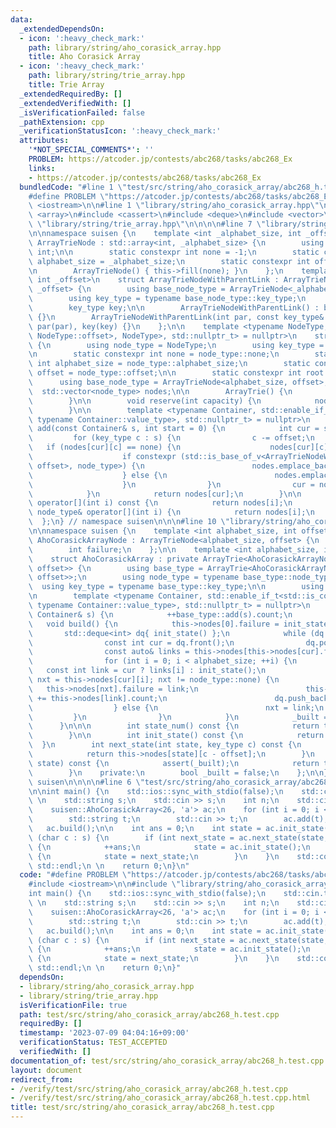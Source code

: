 ```yaml
---
data:
  _extendedDependsOn:
  - icon: ':heavy_check_mark:'
    path: library/string/aho_corasick_array.hpp
    title: Aho Corasick Array
  - icon: ':heavy_check_mark:'
    path: library/string/trie_array.hpp
    title: Trie Array
  _extendedRequiredBy: []
  _extendedVerifiedWith: []
  _isVerificationFailed: false
  _pathExtension: cpp
  _verificationStatusIcon: ':heavy_check_mark:'
  attributes:
    '*NOT_SPECIAL_COMMENTS*': ''
    PROBLEM: https://atcoder.jp/contests/abc268/tasks/abc268_Ex
    links:
    - https://atcoder.jp/contests/abc268/tasks/abc268_Ex
  bundledCode: "#line 1 \"test/src/string/aho_corasick_array/abc268_h.test.cpp\"\n\
    #define PROBLEM \"https://atcoder.jp/contests/abc268/tasks/abc268_Ex\"\n\n#include\
    \ <iostream>\n\n#line 1 \"library/string/aho_corasick_array.hpp\"\n\n\n\n#include\
    \ <array>\n#include <cassert>\n#include <deque>\n#include <vector>\n\n#line 1\
    \ \"library/string/trie_array.hpp\"\n\n\n\n#line 7 \"library/string/trie_array.hpp\"\
    \n\nnamespace suisen {\n    template <int _alphabet_size, int _offset>\n    struct\
    \ ArrayTrieNode : std::array<int, _alphabet_size> {\n        using key_type =\
    \ int;\n\n        static constexpr int none = -1;\n        static constexpr int\
    \ alphabet_size = _alphabet_size;\n        static constexpr int offset = _offset;\n\
    \n        ArrayTrieNode() { this->fill(none); }\n    };\n    template <int _alphabet_size,\
    \ int _offset>\n    struct ArrayTrieNodeWithParentLink : ArrayTrieNode<_alphabet_size,\
    \ _offset> {\n        using base_node_type = ArrayTrieNode<_alphabet_size, _offset>;\n\
    \        using key_type = typename base_node_type::key_type;\n        int par;\n\
    \        key_type key;\n\n        ArrayTrieNodeWithParentLink() : base_node_type()\
    \ {}\n        ArrayTrieNodeWithParentLink(int par, const key_type& key) : base_node_type(),\
    \ par(par), key(key) {}\n    };\n\n    template <typename NodeType, std::enable_if_t<std::is_base_of_v<ArrayTrieNode<NodeType::alphabet_size,\
    \ NodeType::offset>, NodeType>, std::nullptr_t> = nullptr>\n    struct ArrayTrie\
    \ {\n        using node_type = NodeType;\n        using key_type = typename node_type::key_type;\n\
    \n        static constexpr int none = node_type::none;\n        static constexpr\
    \ int alphabet_size = node_type::alphabet_size;\n        static constexpr int\
    \ offset = node_type::offset;\n\n        static constexpr int root = 0;\n\n  \
    \      using base_node_type = ArrayTrieNode<alphabet_size, offset>;\n\n      \
    \  std::vector<node_type> nodes;\n\n        ArrayTrie() {\n            nodes.emplace_back();\n\
    \        }\n\n        void reserve(int capacity) {\n            nodes.reserve(capacity);\n\
    \        }\n\n        template <typename Container, std::enable_if_t<std::is_constructible_v<key_type,\
    \ typename Container::value_type>, std::nullptr_t> = nullptr>\n        node_type&\
    \ add(const Container& s, int start = 0) {\n            int cur = start;\n   \
    \         for (key_type c : s) {\n                c -= offset;\n             \
    \   if (nodes[cur][c] == none) {\n                    nodes[cur][c] = nodes.size();\n\
    \                    if constexpr (std::is_base_of_v<ArrayTrieNodeWithParentLink<alphabet_size,\
    \ offset>, node_type>) {\n                        nodes.emplace_back(cur, c);\n\
    \                    } else {\n                        nodes.emplace_back();\n\
    \                    }\n                }\n                cur = nodes[cur][c];\n\
    \            }\n            return nodes[cur];\n        }\n\n        const node_type&\
    \ operator[](int i) const {\n            return nodes[i];\n        }\n       \
    \ node_type& operator[](int i) {\n            return nodes[i];\n        }\n  \
    \  };\n} // namespace suisen\n\n\n#line 10 \"library/string/aho_corasick_array.hpp\"\
    \n\nnamespace suisen {\n    template <int alphabet_size, int offset>\n    struct\
    \ AhoCorasickArrayNode : ArrayTrieNode<alphabet_size, offset> {\n        int count;\n\
    \        int failure;\n    };\n\n    template <int alphabet_size, int offset>\n\
    \    struct AhoCorasickArray : private ArrayTrie<AhoCorasickArrayNode<alphabet_size,\
    \ offset>> {\n        using base_type = ArrayTrie<AhoCorasickArrayNode<alphabet_size,\
    \ offset>>;\n        using node_type = typename base_type::node_type;\n      \
    \  using key_type = typename base_type::key_type;\n\n        using base_type::base_type;\n\
    \n        template <typename Container, std::enable_if_t<std::is_constructible_v<key_type,\
    \ typename Container::value_type>, std::nullptr_t> = nullptr>\n        void add(const\
    \ Container& s) {\n            ++base_type::add(s).count;\n        }\n\n     \
    \   void build() {\n            this->nodes[0].failure = init_state();\n     \
    \       std::deque<int> dq{ init_state() };\n            while (dq.size()) {\n\
    \                const int cur = dq.front();\n                dq.pop_front();\n\
    \                const auto& links = this->nodes[this->nodes[cur].failure];\n\
    \                for (int i = 0; i < alphabet_size; ++i) {\n                 \
    \   const int link = cur ? links[i] : init_state();\n                    if (int&\
    \ nxt = this->nodes[cur][i]; nxt != node_type::none) {\n                     \
    \   this->nodes[nxt].failure = link;\n                        this->nodes[nxt].count\
    \ += this->nodes[link].count;\n                        dq.push_back(nxt);\n  \
    \                  } else {\n                        nxt = link;\n           \
    \         }\n                }\n            }\n            _built = true;\n  \
    \      }\n\n\n        int state_num() const {\n            return this->nodes.size();\n\
    \        }\n\n        int init_state() const {\n            return 0;\n      \
    \  }\n        int next_state(int state, key_type c) const {\n            assert(_built);\n\
    \            return this->nodes[state][c - offset];\n        }\n        int count_suffix_matching(int\
    \ state) const {\n            assert(_built);\n            return this->nodes[state].count;\n\
    \        }\n    private:\n        bool _built = false;\n    };\n\n} // namespace\
    \ suisen\n\n\n\n#line 6 \"test/src/string/aho_corasick_array/abc268_h.test.cpp\"\
    \n\nint main() {\n    std::ios::sync_with_stdio(false);\n    std::cin.tie(nullptr);\n\
    \ \n    std::string s;\n    std::cin >> s;\n    int n;\n    std::cin >> n;\n \n\
    \    suisen::AhoCorasickArray<26, 'a'> ac;\n    for (int i = 0; i < n; ++i) {\n\
    \        std::string t;\n        std::cin >> t;\n        ac.add(t);\n    }\n \
    \   ac.build();\n\n    int ans = 0;\n    int state = ac.init_state();\n    for\
    \ (char c : s) {\n        if (int next_state = ac.next_state(state, c); ac.count_suffix_matching(next_state))\
    \ {\n            ++ans;\n            state = ac.init_state();\n        } else\
    \ {\n            state = next_state;\n        }\n    }\n    std::cout << ans <<\
    \ std::endl;\n \n    return 0;\n}\n"
  code: "#define PROBLEM \"https://atcoder.jp/contests/abc268/tasks/abc268_Ex\"\n\n\
    #include <iostream>\n\n#include \"library/string/aho_corasick_array.hpp\"\n\n\
    int main() {\n    std::ios::sync_with_stdio(false);\n    std::cin.tie(nullptr);\n\
    \ \n    std::string s;\n    std::cin >> s;\n    int n;\n    std::cin >> n;\n \n\
    \    suisen::AhoCorasickArray<26, 'a'> ac;\n    for (int i = 0; i < n; ++i) {\n\
    \        std::string t;\n        std::cin >> t;\n        ac.add(t);\n    }\n \
    \   ac.build();\n\n    int ans = 0;\n    int state = ac.init_state();\n    for\
    \ (char c : s) {\n        if (int next_state = ac.next_state(state, c); ac.count_suffix_matching(next_state))\
    \ {\n            ++ans;\n            state = ac.init_state();\n        } else\
    \ {\n            state = next_state;\n        }\n    }\n    std::cout << ans <<\
    \ std::endl;\n \n    return 0;\n}"
  dependsOn:
  - library/string/aho_corasick_array.hpp
  - library/string/trie_array.hpp
  isVerificationFile: true
  path: test/src/string/aho_corasick_array/abc268_h.test.cpp
  requiredBy: []
  timestamp: '2023-07-09 04:04:16+09:00'
  verificationStatus: TEST_ACCEPTED
  verifiedWith: []
documentation_of: test/src/string/aho_corasick_array/abc268_h.test.cpp
layout: document
redirect_from:
- /verify/test/src/string/aho_corasick_array/abc268_h.test.cpp
- /verify/test/src/string/aho_corasick_array/abc268_h.test.cpp.html
title: test/src/string/aho_corasick_array/abc268_h.test.cpp
---
```

